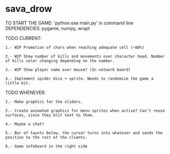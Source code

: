 # sava_drow
TO START THE GAME: 'python.exe main.py' in command line
DEPENDENCIES: pygame, numpy, wrapt

TODO CURRENT:

    1.- WIP Promotion of chars when reaching adequate cell (~80%)

    2.- WIP Show number of kills and movements over character head. Number of kills color changing depending on the number.

    3.- WIP Show player name over mouse? (In network board)

    4.- Implement spider dice + sprite. Needs to randomize the game a little bit.

TODO WHENEVER:

    1.- Make graphics for the sliders.

    2.- Create animated graphics for menu sprites when active? Can't reuse surfaces, since they blit text to them.

    4.- Maybe a chat?

    5.- Bar of taunts below, the cursor turns into whatever and sends the position to the rest of the clients.

    6.- Game infoboard in the right side